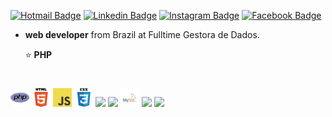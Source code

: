 [![Hotmail Badge](https://img.shields.io/badge/Microsoft_Outlook-0078D4?style=for-the-badge&logo=microsoft-outlook&logoColor=white)](mailto:jean.fonseca94@hotmail.com)
[![Linkedin Badge](https://img.shields.io/badge/LinkedIn-0077B5?style=for-the-badge&logo=linkedin&logoColor=white)](https://www.linkedin.com/in/jeancfonseca)
[![Instagram Badge](https://img.shields.io/badge/Instagram-E4405F?style=for-the-badge&logo=instagram&logoColor=white)](https://www.instagram.com/jeanfonseca94) 
[![Facebook Badge](https://img.shields.io/badge/Facebook-1877F2?style=for-the-badge&logo=facebook&logoColor=white)](https://www.facebook.com/jeanfonseca94) 

 - **web developer** from Brazil at Fulltime Gestora de Dados.
     
     &#11088;   **PHP**
     
#
<code><img height="30"
src="https://raw.githubusercontent.com/github/explore/80688e429a7d4ef2fca1e82350fe8e3517d3494d/topics/php/php.png"></code>
<code><img height="30"
src="https://raw.githubusercontent.com/github/explore/80688e429a7d4ef2fca1e82350fe8e3517d3494d/topics/html/html.png"></code>
<code><img height="30"
src="https://raw.githubusercontent.com/github/explore/80688e429a7d4ef2fca1e82350fe8e3517d3494d/topics/javascript/javascript.png"></code>
<code><img height="30"
src="https://raw.githubusercontent.com/github/explore/80688e429a7d4ef2fca1e82350fe8e3517d3494d/topics/css/css.png"></code>
<code><img height="30"
src="https://img.icons8.com/color/2x/git.png"></code>
<code><img height="30"
src="https://img.icons8.com/dusk/2x/docker.png"></code>
<code><img height="30"
src="https://raw.githubusercontent.com/github/explore/80688e429a7d4ef2fca1e82350fe8e3517d3494d/topics/mysql/mysql.png"></code>
<code><img height="30"
src="https://img.icons8.com/color/2x/mongodb.png"></code>
<code><img height="30"
src="https://img.icons8.com/color/2x/amazon-web-services.png"></code>
